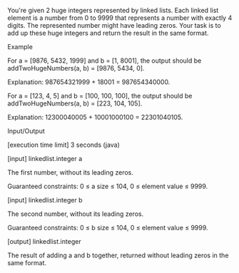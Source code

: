 You're given 2 huge integers represented by linked lists. Each linked list element is a number from 0 to 9999 that represents a number with exactly 4 digits. The represented number might have leading zeros. Your task is to add up these huge integers and return the result in the same format.

Example

For a = [9876, 5432, 1999] and b = [1, 8001], the output should be
addTwoHugeNumbers(a, b) = [9876, 5434, 0].

Explanation: 987654321999 + 18001 = 987654340000.

For a = [123, 4, 5] and b = [100, 100, 100], the output should be
addTwoHugeNumbers(a, b) = [223, 104, 105].

Explanation: 12300040005 + 10001000100 = 22301040105.

Input/Output

[execution time limit] 3 seconds (java)

[input] linkedlist.integer a

The first number, without its leading zeros.

Guaranteed constraints:
0 ≤ a size ≤ 104,
0 ≤ element value ≤ 9999.

[input] linkedlist.integer b

The second number, without its leading zeros.

Guaranteed constraints:
0 ≤ b size ≤ 104,
0 ≤ element value ≤ 9999.

[output] linkedlist.integer

The result of adding a and b together, returned without leading zeros in the same format.
